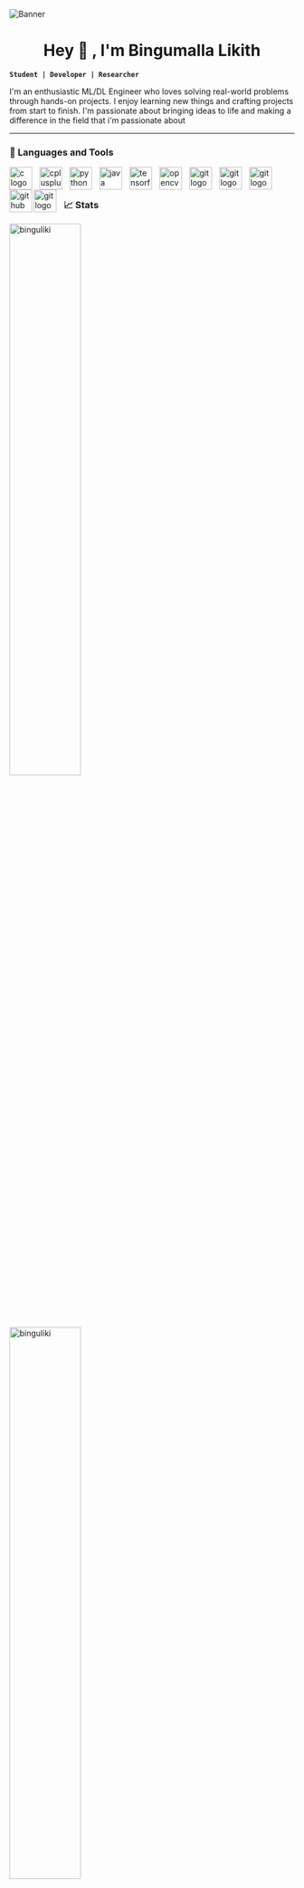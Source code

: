 ![Banner](banner.gif)


<h1 align = "center" >Hey 👋 , I'm Bingumalla Likith </h1>

**`Student | Developer | Researcher`**

I'm an enthusiastic ML/DL Engineer who loves solving real-world problems through hands-on projects. I enjoy learning new things and crafting projects from start to finish. I'm passionate about bringing ideas to life and making a difference in the field that i'm passionate about

---
### 🧰 Languages and Tools
<img align = "left" src="https://cdn.jsdelivr.net/gh/devicons/devicon/icons/c/c-original.svg" height="40" width="40" style="padding-right: 10px;" alt="c logo" />
<img align = "left" src="https://cdn.jsdelivr.net/gh/devicons/devicon/icons/cplusplus/cplusplus-original.svg" height="40" width="40" style="padding-right: 10px;" alt="cplusplus logo" />
<img align = "left" src="https://cdn.jsdelivr.net/gh/devicons/devicon/icons/python/python-original.svg" height="40" width="40" style="padding-right: 10px;" alt="python logo" />
<img align = "left" src="https://cdn.jsdelivr.net/gh/devicons/devicon/icons/java/java-original.svg" height="40" width="40" style="padding-right: 10px;" alt="java logo" />
<img align = "left" src="https://cdn.jsdelivr.net/gh/devicons/devicon/icons/tensorflow/tensorflow-original.svg" height="40" width="40" style="padding-right: 10px;" alt="tensorflow logo" />
<img align = "left" src="https://cdn.jsdelivr.net/gh/devicons/devicon/icons/opencv/opencv-original.svg" height="40" width="40" style="padding-right: 10px;" alt="opencv logo" />
<img align = "left" src="https://upload.wikimedia.org/wikipedia/commons/0/05/Scikit_learn_logo_small.svg" height="40" width="40" style="padding-right: 10px;" alt="git logo" />
<img align = "left" src="https://seaborn.pydata.org/_images/logo-mark-lightbg.svg" height="40" width="40" style="padding-right: 10px;" alt="git logo" />
<img align = "left" src="https://cdn.jsdelivr.net/gh/devicons/devicon/icons/git/git-original.svg" height="40" width="40" style="padding-right: 10px;" alt="git logo" />
<img align = "left" src="https://cdn.jsdelivr.net/gh/devicons/devicon/icons/github/github-original.svg" height="40" width="40" alt="github logo" />
<img align = "left" src="https://devicons.railway.app/i/flask-light.svg" height="40" width="40" style="padding-right: 10px;" alt="git logo" />
<br/>

#

### 📈 Stats

<img  style="width:50%; float:left; height: auto; margin-right: 10px;" src="https://github-readme-stats.vercel.app/api?username=binguliki&show_icons=true&theme=github_dark" alt="binguliki">
<img  style="width:50%; float:left; height: auto; margin-right: 10px;" src="https://github-readme-streak-stats.herokuapp.com/?user=binguliki&theme=github-dark-blue" alt="binguliki">
<img  style="width:50%; float:left; height: auto; margin-right: 10px" src="https://github-readme-stats.vercel.app/api/top-langs?username=binguliki&show_icons=true&locale=en&layout=compact&theme=github_dark" alt="binguliki">
